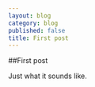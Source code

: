 ```yaml
---
layout: blog
category: blog
published: false
title: First post
---
```


##First post

Just what it sounds like.
